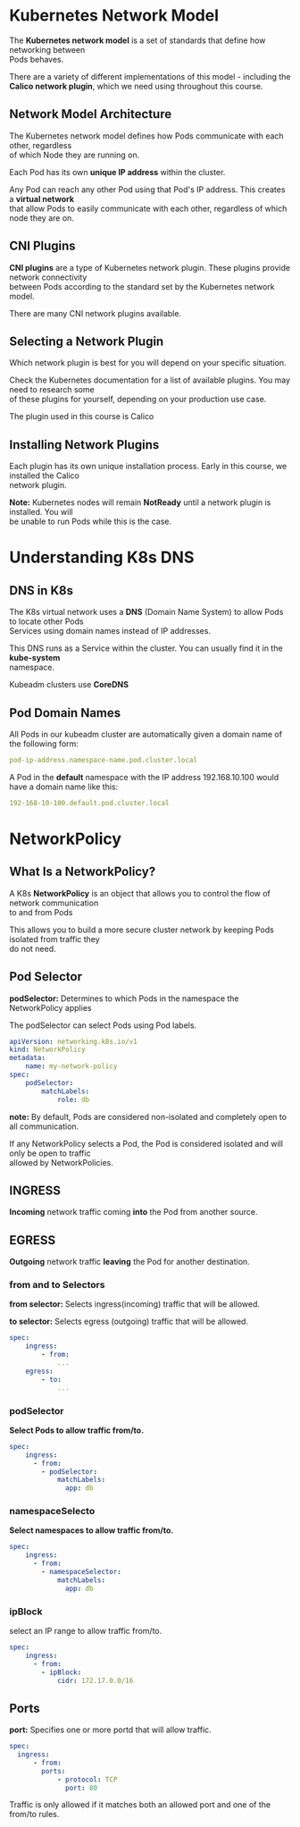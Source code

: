 # Kubernetes Network Model
The **Kubernetes network model** is a set of standards that define how networking between \
Pods behaves.

There are a variety of different implementations of this model - including the \
**Calico network plugin**, which we need using throughout this course.

## Network Model Architecture
The Kubernetes network model defines how Pods communicate with each other, regardless \
of which Node they are running on.

Each Pod has its own **unique IP address** within the cluster.

Any Pod can reach any other Pod using that Pod's IP address. This creates a **virtual network** \
that allow Pods to easily communicate with each other, regardless of which node they are on.

## CNI Plugins
**CNI plugins** are a type of Kubernetes network plugin. These plugins provide network connectivity \
between Pods according to the standard set by the Kubernetes network model.

There are many CNI network plugins available.

## Selecting a Network Plugin
Which network plugin is best for you will depend on your specific situation.

Check the Kubernetes documentation for a list of available plugins. You may need to research some \
of these plugins for yourself, depending on your production use case.

The plugin used in this course is Calico

## Installing Network Plugins
Each plugin has its own unique installation process. Early in this course, we installed the Calico \
network plugin.

**Note:** Kubernetes nodes will remain **NotReady** until a network plugin is installed. You will \
be unable to run Pods while this is the case.


# Understanding K8s DNS

## DNS in K8s
The K8s virtual network uses a **DNS** (Domain Name System) to allow Pods to locate other Pods \
Services using domain names instead of IP addresses.

This DNS runs as a Service within the cluster. You can usually find it in the **kube-system** \
namespace.

Kubeadm clusters use **CoreDNS**

## Pod Domain Names
All Pods in our kubeadm cluster are automatically given a domain name of the following form:
```yaml
pod-ip-address.namespace-name.pod.cluster.local
```

A Pod in the **default** namespace with the IP address 192.168.10.100 would have a domain name like this:
```yaml
192-168-10-100.default.pod.cluster.local
```

# NetworkPolicy

## What Is a NetworkPolicy?
A K8s **NetworkPolicy** is an object that allows you to control the flow of network communication \
to and from Pods

This allows you to build a more secure cluster network by keeping Pods isolated from traffic they \
do not need.

## Pod Selector
**podSelector:** Determines to which Pods in the namespace the NetworkPolicy applies

The podSelector can select Pods using Pod labels.
```yaml
apiVersion: networking.k8s.io/v1
kind: NetworkPolicy
metadata:
    name: my-network-policy
spec:
    podSelector:
        matchLabels: 
            role: db
```

**note:** By default, Pods are considered non-isolated and completely open to all communication.

If any NetworkPolicy selects a Pod, the Pod is considered isolated and will only be open to traffic \
allowed by NetworkPolicies.

## INGRESS
**Incoming** network traffic coming **into** the Pod from another source.

## EGRESS
**Outgoing** network traffic **leaving** the Pod for another destination.

### from and to Selectors
**from selector:** Selects ingress(incoming) traffic that will be allowed.

**to selector:** Selects egress (outgoing) traffic that will be allowed.
```yaml
spec:
    ingress:
        - from:
            ...
    egress:
        - to:
            ...
```

### podSelector
**Select Pods to allow traffic from/to.**
```yaml
spec:
    ingress:
      - from:
        - podSelector:
            matchLabels:
              app: db
```

### namespaceSelecto
**Select namespaces to allow traffic from/to.**
```yaml
spec:
    ingress:
      - from:
        - namespaceSelector:
            matchLabels:
              app: db
```

### ipBlock
select an IP range to allow traffic from/to.
```yaml
spec:
    ingress:
      - from:
        - ipBlock:
            cidr: 172.17.0.0/16
```

## Ports
**port:** Specifies one or more portd that  will allow traffic.

```yaml
spec:
  ingress:
      - from:
        ports:
            - protocol: TCP
              port: 80
```

Traffic is only allowed if it matches both an allowed port and one of the from/to rules.